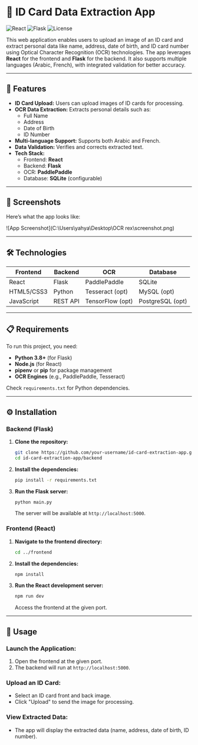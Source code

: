 # 📇 ID Card Data Extraction App

![React](https://img.shields.io/badge/frontend-React-blue) ![Flask](https://img.shields.io/badge/backend-Flask-red) ![License](https://img.shields.io/badge/license-MIT-green)

This web application enables users to upload an image of an ID card and extract personal data like name, address, date of birth, and ID card number using Optical Character Recognition (OCR) technologies. The app leverages **React** for the frontend and **Flask** for the backend. It also supports multiple languages (Arabic, French), with integrated validation for better accuracy.

---

## 🚀 Features

- **ID Card Upload:** Users can upload images of ID cards for processing.
- **OCR Data Extraction:** Extracts personal details such as:
  - Full Name
  - Address
  - Date of Birth
  - ID Number
- **Multi-language Support:** Supports both Arabic and French.
- **Data Validation:** Verifies and corrects extracted text.
- **Tech Stack:**
  - Frontend: **React**
  - Backend: **Flask**
  - OCR: **PaddlePaddle**
  - Database: **SQLite** (configurable)

---

## 📸 Screenshots

Here’s what the app looks like:

![App Screenshot](C:\Users\yahya\Desktop\OCR rex\screenshot.png)

---

## 🛠 Technologies

| **Frontend** | **Backend** | **OCR**        | **Database** |
|--------------|-------------|----------------|--------------|
| React        | Flask       | PaddlePaddle   | SQLite       |
| HTML5/CSS3   | Python      | Tesseract (opt)| MySQL (opt)  |
| JavaScript   | REST API    | TensorFlow (opt)| PostgreSQL (opt)|

---

## 📋 Requirements

To run this project, you need:

- **Python 3.8+** (for Flask)
- **Node.js** (for React)
- **pipenv** or **pip** for package management
- **OCR Engines** (e.g., PaddlePaddle, Tesseract)
  
Check `requirements.txt` for Python dependencies.

---

## ⚙️ Installation

### Backend (Flask)

1. **Clone the repository:**
    ```bash
    git clone https://github.com/your-username/id-card-extraction-app.git
    cd id-card-extraction-app/backend
    ```

2. **Install the dependencies:**
    ```bash
    pip install -r requirements.txt
    ```

3. **Run the Flask server:**
    ```bash
    python main.py
    ```
   The server will be available at `http://localhost:5000`.

### Frontend (React)

1. **Navigate to the frontend directory:**
    ```bash
    cd ../frontend
    ```

2. **Install the dependencies:**
    ```bash
    npm install
    ```

3. **Run the React development server:**
    ```bash
    npm run dev
    ```
   Access the frontend at the given port.

---
## 📖 Usage

### Launch the Application:

1. Open the frontend at the given port.
2. The backend will run at `http://localhost:5000`.

### Upload an ID Card:

- Select an ID card front and back image.
- Click "Upload" to send the image for processing.

### View Extracted Data:

- The app will display the extracted data (name, address, date of birth, ID number).


